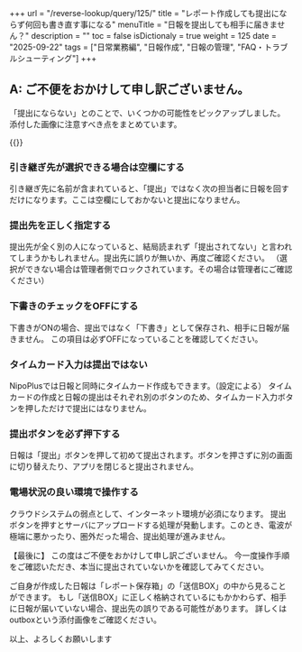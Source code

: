 +++
url = "/reverse-lookup/query/125/"
title = "レポート作成しても提出にならず何回も書き直す事になる"
menuTitle = "日報を提出しても相手に届きません？"
description = ""
toc = false
isDictionaly = true
weight = 125
date = "2025-09-22"
tags = ["日常業務編", "日報作成", "日報の管理", "FAQ・トラブルシューティング"]
+++

## A: ご不便をおかけして申し訳ございません。

「提出にならない」とのことで、いくつかの可能性をピックアップしました。
添付した画像に注意すべき点をまとめています。

{{<iTablet filename="p1" msg="" alice="ok">}}

### 引き継ぎ先が選択できる場合は空欄にする

引き継ぎ先に名前が含まれていると、「提出」ではなく次の担当者に日報を回すだけになります。ここは空欄にしておかないと提出になりません。

### 提出先を正しく指定する

提出先が全く別の人になっていると、結局読まれず「提出されてない」と言われてしまうかもしれません。提出先に誤りが無いか、再度ご確認ください。
（選択ができない場合は管理者側でロックされています。その場合は管理者にご確認ください）

### 下書きのチェックをOFFにする

下書きがONの場合、提出ではなく「下書き」として保存され、相手に日報が届きません。
この項目は必ずOFFになっていることを確認してください。

### タイムカード入力は提出ではない

NipoPlusでは日報と同時にタイムカード作成もできます。（設定による）
タイムカードの作成と日報の提出はそれぞれ別のボタンのため、タイムカード入力ボタンを押しただけで提出にはなりません。

### 提出ボタンを必ず押下する

日報は「提出」ボタンを押して初めて提出されます。ボタンを押さずに別の画面に切り替えたり、アプリを閉じると提出されません。

### 電場状況の良い環境で操作する

クラウドシステムの弱点として、インターネット環境が必須になります。
提出ボタンを押すとサーバにアップロードする処理が発動します。このとき、電波が極端に悪かったり、圏外だった場合、提出処理が進みません。

【最後に】
この度はご不便をおかけして申し訳ございません。
今一度操作手順をご確認いただき、本当に提出されていないかを確認してみてください。

ご自身が作成した日報は「レポート保存箱」の「送信BOX」の中から見ることができます。
もし「送信BOX」に正しく格納されているにもかかわらず、相手に日報が届いていない場合、提出先の誤りである可能性があります。
詳しくはoutboxという添付画像をご確認ください。

以上、よろしくお願いします
